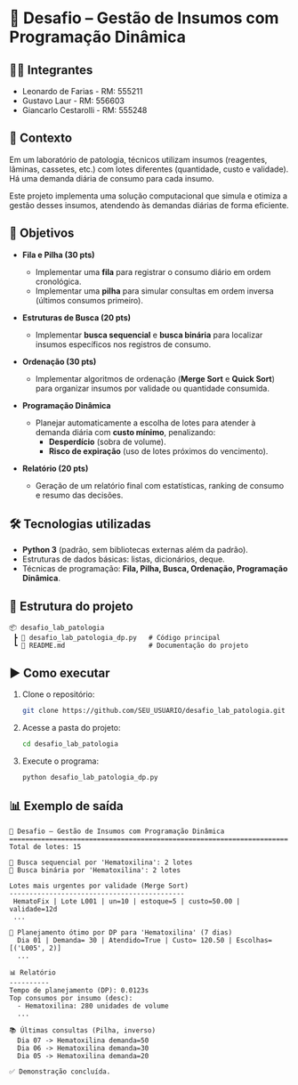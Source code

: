 # 🏥 Desafio – Gestão de Insumos com Programação Dinâmica

## 👩‍💻 Integrantes
- Leonardo de Farias - RM: 555211
- Gustavo Laur - RM: 556603
- Giancarlo Cestarolli - RM: 555248

## 📌 Contexto
Em um laboratório de patologia, técnicos utilizam insumos (reagentes, lâminas, cassetes, etc.) com lotes diferentes (quantidade, custo e validade). Há uma demanda diária de consumo para cada insumo. 

Este projeto implementa uma solução computacional que simula e otimiza a gestão desses insumos, atendendo às demandas diárias de forma eficiente.

## 🎯 Objetivos
- **Fila e Pilha (30 pts)**
  - Implementar uma **fila** para registrar o consumo diário em ordem cronológica.
  - Implementar uma **pilha** para simular consultas em ordem inversa (últimos consumos primeiro).

- **Estruturas de Busca (20 pts)**
  - Implementar **busca sequencial** e **busca binária** para localizar insumos específicos nos registros de consumo.

- **Ordenação (30 pts)**
  - Implementar algoritmos de ordenação (**Merge Sort** e **Quick Sort**) para organizar insumos por validade ou quantidade consumida.

- **Programação Dinâmica**
  - Planejar automaticamente a escolha de lotes para atender à demanda diária com **custo mínimo**, penalizando:
    - **Desperdício** (sobra de volume).
    - **Risco de expiração** (uso de lotes próximos do vencimento).

- **Relatório (20 pts)**
  - Geração de um relatório final com estatísticas, ranking de consumo e resumo das decisões.

## 🛠️ Tecnologias utilizadas
- **Python 3** (padrão, sem bibliotecas externas além da padrão).
- Estruturas de dados básicas: listas, dicionários, deque.
- Técnicas de programação: **Fila, Pilha, Busca, Ordenação, Programação Dinâmica**.

## 📂 Estrutura do projeto
```
📦 desafio_lab_patologia
 ┣ 📜 desafio_lab_patologia_dp.py   # Código principal
 ┗ 📜 README.md                     # Documentação do projeto
```

## ▶️ Como executar
1. Clone o repositório:
   ```bash
   git clone https://github.com/SEU_USUARIO/desafio_lab_patologia.git
   ```
2. Acesse a pasta do projeto:
   ```bash
   cd desafio_lab_patologia
   ```
3. Execute o programa:
   ```bash
   python desafio_lab_patologia_dp.py
   ```

## 📊 Exemplo de saída
```
🏥 Desafio – Gestão de Insumos com Programação Dinâmica
======================================================================
Total de lotes: 15

🔎 Busca sequencial por 'Hematoxilina': 2 lotes
🔎 Busca binária por 'Hematoxilina': 2 lotes

Lotes mais urgentes por validade (Merge Sort)
--------------------------------------------
 HematoFix | Lote L001 | un=10 | estoque=5 | custo=50.00 | validade=12d
 ...

🧠 Planejamento ótimo por DP para 'Hematoxilina' (7 dias)
  Dia 01 | Demanda= 30 | Atendido=True | Custo≈ 120.50 | Escolhas=[('L005', 2)]
  ...

📊 Relatório
----------
Tempo de planejamento (DP): 0.0123s
Top consumos por insumo (desc):
  - Hematoxilina: 280 unidades de volume
  ...

📚 Últimas consultas (Pilha, inverso)
  Dia 07 -> Hematoxilina demanda=50
  Dia 06 -> Hematoxilina demanda=30
  Dia 05 -> Hematoxilina demanda=20

✅ Demonstração concluída.
```
